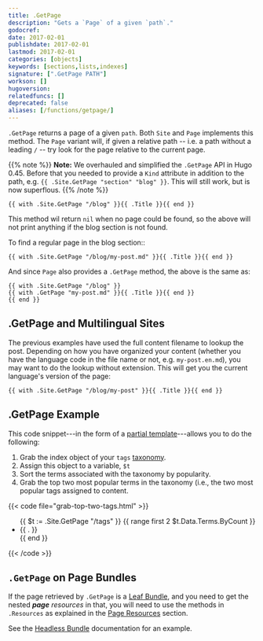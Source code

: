 ```yaml
---
title: .GetPage
description: "Gets a `Page` of a given `path`."
godocref:
date: 2017-02-01
publishdate: 2017-02-01
lastmod: 2017-02-01
categories: [objects]
keywords: [sections,lists,indexes]
signature: [".GetPage PATH"]
workson: []
hugoversion:
relatedfuncs: []
deprecated: false
aliases: [/functions/getpage/]
---
```


`.GetPage` returns a page of a given `path`. Both `Site` and `Page` implements this method. The `Page` variant will, if given a relative path -- i.e. a path without a leading `/` -- try look for the page relative to the current page.

{{% note %}}
**Note:** We overhauled and simplified the `.GetPage` API in Hugo 0.45. Before that you needed to provide a `Kind` attribute in addition to the path, e.g. `{{ .Site.GetPage "section" "blog" }}`. This will still work, but is now superflous.
{{% /note %}}


```go-html-template
{{ with .Site.GetPage "/blog" }}{{ .Title }}{{ end }}
```

This method wil return `nil` when no page could be found, so the above will not print anything if the blog section is not found.

To find a regular page in the blog section::

```go-html-template
{{ with .Site.GetPage "/blog/my-post.md" }}{{ .Title }}{{ end }}
```

And since `Page` also provides a `.GetPage` method, the above is the same as:

```go-html-template
{{ with .Site.GetPage "/blog" }}
{{ with .GetPage "my-post.md" }}{{ .Title }}{{ end }}
{{ end }}
```

## .GetPage and Multilingual Sites

The previous examples have used the full content filename to lookup the post. Depending on how you have organized your content (whether you have the language code in the file name or not, e.g. `my-post.en.md`), you may want to do the lookup without extension. This will get you the current language's version of the page:

```go-html-template
{{ with .Site.GetPage "/blog/my-post" }}{{ .Title }}{{ end }}
```

## .GetPage Example

This code snippet---in the form of a [partial template][partials]---allows you to do the following:

1. Grab the index object of your `tags` [taxonomy][].
2. Assign this object to a variable, `$t`
3. Sort the terms associated with the taxonomy by popularity.
4. Grab the top two most popular terms in the taxonomy (i.e., the two most popular tags assigned to content.

{{< code file="grab-top-two-tags.html" >}}
<ul class="most-popular-tags">
{{ $t := .Site.GetPage "/tags" }}
{{ range first 2 $t.Data.Terms.ByCount }}
    <li>{{ . }}</li>
{{ end }}
</ul>
{{< /code >}}

## `.GetPage` on Page Bundles

If the page retrieved by `.GetPage` is a [Leaf Bundle][leaf_bundle], and you
need to get the nested _**page** resources_ in that, you will need to use the
methods in `.Resources` as explained in the [Page Resources][page_resources]
section.

See the [Headless Bundle][headless_bundle] documentation for an example.


[partials]: /templates/partials/
[taxonomy]: /content-management/taxonomies/
[page_kinds]: /templates/section-templates/#page-kinds
[leaf_bundle]: /content-management/page-bundles/#leaf-bundles
[headless_bundle]: /content-management/page-bundles/#headless-bundle
[page_resources]: /content-management/page-resources/
